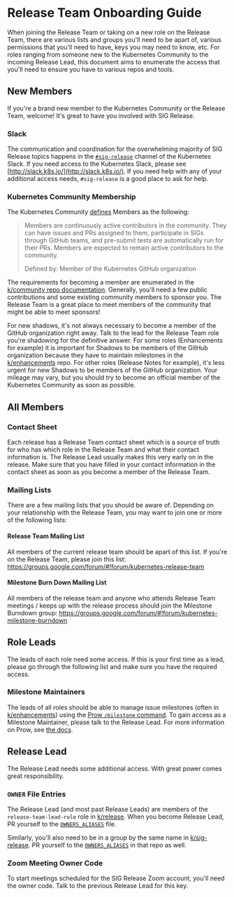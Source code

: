 # Release Team Onboarding Guide

When joining the Release Team or taking on a new role on the Release Team, there are various lists and groups you'll need to be apart of, various permissions that you'll need to have, keys you may need to know, etc. For roles ranging from someone new to the Kubernetes Community to the incoming Release Lead, this document aims to enumerate the access that you'll need to ensure you have to various repos and tools.

## New Members

If you're a brand new member to the Kubernetes Community or the Release Team, welcome! It's great to have you involved with SIG Release.

### Slack

The communication and coordination for the overwhelming majority of SIG Release topics happens in the [`#sig-release`](https://kubernetes.slack.com/messages/C2C40FMNF/) channel of the Kubernetes Slack. If you need access to the Kubernetes Slack, please see [http://slack.k8s.io/](http://slack.k8s.io/). If you need help with any of your additional access needs, `#sig-release` is a good place to ask for help.

### Kubernetes Community Membership

The Kubernetes Community [defines](https://github.com/kubernetes/community/blob/master/community-membership.md#member) Members as the following:

> Members are continuously active contributors in the community. They can have issues and PRs assigned to them, participate in SIGs through GitHub teams, and pre-submit tests are automatically run for their PRs. Members are expected to remain active contributors to the community.
>
> Defined by: Member of the Kubernetes GitHub organization

The requirements for becoming a member are enumerated in the [k/community repo documentation](https://github.com/kubernetes/community/blob/master/community-membership.md#member). Generally, you'll need a few public contributions and some existing community members to sponsor you. The Release Team is a great place to meet members of the community that might be able to meet sponsors!

For new shadows, it's not always necessary to become a member of the GitHub organization right away. Talk to the lead for the Release Team role you're shadowing for the definitive answer. For some roles (Enhancements for example) it is important for Shadows to be members of the GitHub organization because they have to maintain milestones in the [k/enhancements](https://github.com/kubernetes/enhancements) repo. For other roles (Release Notes for example), it's less urgent for new Shadows to be members of the GitHub organization. Your mileage may vary, but you should try to become an official member of the Kubernetes Community as soon as possible.

## All Members

### Contact Sheet

Each release has a Release Team contact sheet which is a source of truth for who has which role in the Release Team and what their contact information is. The Release Lead usually makes this very early on in the release. Make sure that you have filled in your contact information in the contact sheet as soon as you become a member of the Release Team.

### Mailing Lists

There are a few mailing lists that you should be aware of. Depending on your relationship with the Release Team, you may want to join one or more of the following lists:

#### Release Team Mailing List

All members of the current release team should be apart of this list. If you're on the Release Team, please join this list: https://groups.google.com/forum/#!forum/kubernetes-release-team

#### Milestone Burn Down Mailing List

All members of the release team and anyone who attends Release Team meetings / keeps up with the release process should join the Milestone Burndown group: https://groups.google.com/forum/#!forum/kubernetes-milestone-burndown

## Role Leads

The leads of each role need some access. If this is your first time as a lead, please go through the following list and make sure you have the required access.

### Milestone Maintainers

The leads of all roles should be able to manage issue milestones (often in [k/enhancements](https://github.com/kubernetes/enhancements)) using the [Prow `/milestone` command](https://prow.k8s.io/command-help#milestone). To gain access as a Milestone Maintainer, please talk to the Release Lead. For more information on Prow, see [the docs](https://github.com/kubernetes/test-infra/tree/master/prow).

## Release Lead

The Release Lead needs some additional access. With great power comes great responsibility.

### `OWNER` File Entries

The Release Lead (and most past Release Leads) are members of the `release-team-lead-role` role in [k/release](https://github.com/kubernetes/release). When you become Release Lead, PR yourself to the [`OWNERS_ALIASES`](https://github.com/kubernetes/release/blob/78f68a268c6c3920d65c6642f9f19eb8277e897d/OWNERS_ALIASES#L23-L27) file.

Similarly, you'll also need to be in a group by the same name in [k/sig-release](https://github.com/kubernetes/sig-release). PR yourself to the [`OWNERS_ALIASES`](https://github.com/kubernetes/sig-release/blob/32577773bd37f844860cdcc6c0a384007de4f34b/OWNERS_ALIASES#L17-L21) in that repo as well.

### Zoom Meeting Owner Code

To start meetings scheduled for the SIG Release Zoom account, you'll need the owner code. Talk to the previous Release Lead for this key.


